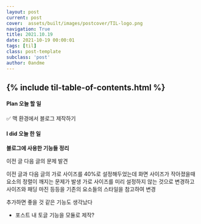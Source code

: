 ```yaml
---
layout: post
current: post
cover:  assets/built/images/postcover/TIL-logo.png
navigation: True
title: 2021.10.19
date: 2021-10-19 00:00:01
tags: [til]
class: post-template
subclass: 'post'
author: 0andme
---
```

{% include til-table-of-contents.html %}
---

<!-- excerpt-start -->

#### Plan 오늘 할 일
✅ 맥 환경에서 블로그 제작하기

#### I did 오늘 한 일
**블로그에 사용한 기능들 정리**

이전 글 다음 글의 문제 발견

이전 글과 다음 글의 가로 사이즈를 40%로 설정해두었는데  화면 사이즈가 작아졌을때 요소의 정렬이 깨지는 문제가 발생
가로 사이즈를 미리 설정하지 않는 것으로 변경하고 사이즈와 패딩 마진 등등을 기존의 요소들의 스타일을 참고하여 변경

추가하면 좋을 것 같은 기능도 생각났다
- 포스트 내 토글 기능을 모듈로 제작?
